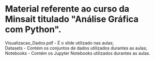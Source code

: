# Material referente ao curso da Minsait titulado "Análise Gráfica com Python".

Visualizacao_Dados.pdf - É o slide utilizado nas aulas;<br>
Datasets - Contém os conjuntos de dados utilizados durantes as aulas;<br>
Notebooks - Contém os Jupyter Notebooks utilizados durantes as aulas.
